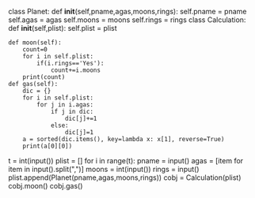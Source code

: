 class Planet:
    def __init__(self,pname,agas,moons,rings):
        self.pname = pname
        self.agas = agas
        self.moons = moons
        self.rings = rings
class Calculation:
    def __init__(self,plist):
        self.plist = plist
    
    def moon(self):
        count=0
        for i in self.plist:
            if(i.rings=='Yes'):
                count+=i.moons
        print(count)
    def gas(self):
        dic = {}
        for i in self.plist:
            for j in i.agas:
                if j in dic:
                    dic[j]+=1
                else:
                    dic[j]=1
        a = sorted(dic.items(), key=lambda x: x[1], reverse=True)
        print(a[0][0])
t = int(input())
plist = []
for i in range(t):
    pname = input()
    agas = [item for item in input().split(",")]
    moons = int(input())
    rings = input()
    plist.append(Planet(pname,agas,moons,rings))
cobj = Calculation(plist)
cobj.moon()
cobj.gas()

